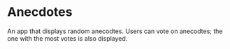 # Anecdotes
An app that displays random anecodtes. Users can vote on anecodtes; the one with the most votes is also displayed.
